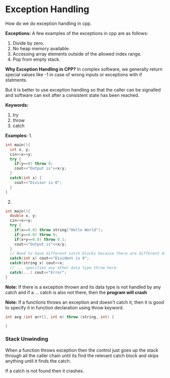 # Exception Handling

How do we do exception handling in cpp.

**Exceptions:**
A few examples of the exceptions in cpp are as follows: 
1. Divide by zero.
2. No heap memory available.
3. Accessing array elements outside of the allowed index range.
4. Pop from empty stack.

**Why Exception Handling in CPP?**
In complex software, we generally return special values like -1 in case of wrong inputs or exceptions with if statments.

But it is better to use exception handling so that the caller can be signalled and software can exit after a consistent state has been reached.

**Keywords:**
1. try
2. throw
3. catch

**Examples:**
1. 
```cpp
int main(){
  int x, y;
  cin>>x>>y;
  try {
    if(y==0) throw 0;
    cout<<"Output is"<<x/y;
  }
  catch(int x) {
    cout<<"Divisor is 0";
  }
}
```

2. 
```cpp
int main(){
  double x, y;
  cin>>x>>y;
  try {
    if(x==0.0) throw string("Hello World");
    if(y==0.0) throw 0;
    if(x+y==0.0) throw 0.1;
    cout<<"Output is"<<x/y;
  }
  // Need to have different catch blocks because there are different data type throws.
  catch(int x) cout<<"Divident is 0";
  catch(string x) cout<<x;
  // ... specifies any other data type throw here.
  catch(...) cout<<"Error";
}


```

**Note:** If there is a exception thrown and its data type is not handled by any catch and if a ... catch is also not there, then the **program will crash**

**Note:** If a functions throws an exception and doesn't catch it, then it is good to specify it in function declaration using throw keyword.

```cpp
int avg (int arr[], int n) throw (string, int) {

}
```

### Stack Unwinding
When a function throws exception then the control just goes up the stack through all the caller chain until its find the relevant catch block and skips anything until it finds the catch.

If a catch is not found then it crashes.